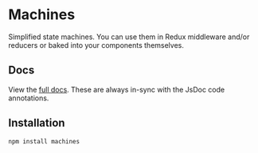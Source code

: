 # Machines

Simplified state machines. You can use them in Redux middleware and/or reducers or baked into your components themselves.

## Docs

View the [full docs](https://arizonatribe.github.io/machines/). These are always in-sync with the JsDoc code annotations.

## Installation

```
npm install machines
```
